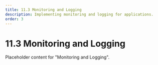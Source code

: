 ```yaml
---
title: 11.3 Monitoring and Logging
description: Implementing monitoring and logging for applications.
order: 3
---
```


# 11.3 Monitoring and Logging

Placeholder content for "Monitoring and Logging".
